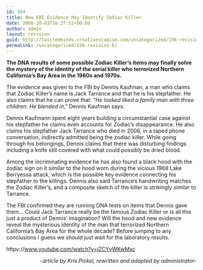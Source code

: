 ```yaml
---
id: 164
title: New FBI Evidence May Identify Zodiac Killer
date: 2008-10-03T16:27:51+00:00
author: admin
layout: revision
guid: http://twistedminds.creativescapism.com/uncategorized/156-revision-6/
permalink: /uncategorized/156-revision-6/
---
```

<p class="dropcap-first">
  <strong>The DNA results of some possible Zodiac Killer&#8217;s items may finally solve the mystery of the identity of the serial killer who terrorized Northern California&#8217;s Bay Area in the 1960s and 1970s.</strong>
</p>

The evidence was given to the FBI by Dennis Kaufman, a man who claims that Zodiac Killer&#8217;s name is Jack Tarrance and that he is his stepfather. He also claims that he can prove that: &#8220;_He looked liked a family man with three children. He blended in_,&#8221; Dennis Kaufman says.

Dennis Kaufmann spent eight years building a circumstantial case against his stepfather he claims even accounts for Zodiac&#8217;s disappearance. He also claims his stepfather Jack Tarrance who died in 2006, in a taped phone conversation, indirectly admitted being the zodiac killer. While going through his belongings, Dennis claims that there was disturbing findings including a knife still covered with what could possibly be dried blood.

Among the incriminating evidence he has also found a black hood with the zodiac sign on it similar to the hood worn during the vicious 1968 Lake Berryessa attack, which is the possible key evidence connecting his stepfather to the killings. Dennis also said Tarrance&#8217;s handwriting matches the Zodiac Killer&#8217;s, and a composite sketch of the killer is strikingly similar to Tarrance.

The FBI confirmed they are running DNA tests on items that Dennis gave them&#8230; Could Jack Tarrance really be the famous Zodiac Killer or is all this just a product of Dennis&#8217; imagination? Will the hood and new evidence reveal the mysterious identity of the man that terrorized Northern California&#8217;s Bay Area for the whole decade? Before jumping to any conclusions I guess we should just wait for the laboratory results.

httpv://www.youtube.com/watch?v=jZCYvWKwMxc

<p style="text-align: right;">
  <em>-article by Kris Pickel, rewritten and adapted by administrator-</em>
</p>